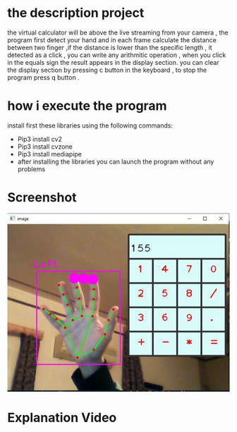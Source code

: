 
# the description project
the virtual calculator will be  above the live streaming from your camera , the program first detect your hand and in each frame calculate the distance between two finger  ,if the distance is lower than the specific length , it detected as a click , you can write any arithmitic operation , when you click in the equals sign the result appears in the display section. you can clear the display section by pressing c button in the keyboard , to stop the program press q button .
# how i execute the program
install first these libraries using the following commands:
- Pip3 install cv2
- Pip3 install cvzone
- Pip3 install mediapipe 
- after installing the libraries you can launch the program without any problems
# Screenshot
![](imgvirtualCa.JPG)
# Explanation Video

